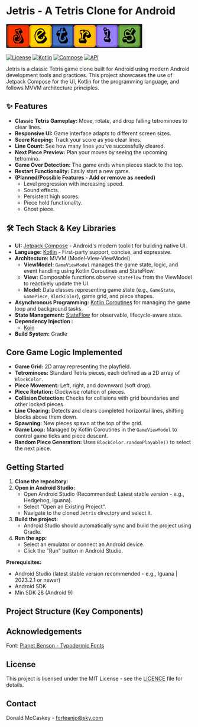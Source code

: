 # Jetris - A Tetris Clone for Android

![header](screenshots/header.png)

[![License](https://img.shields.io/badge/License-MIT-blue.svg)](https://opensource.org/licenses/MIT)
[![Kotlin](https://img.shields.io/badge/Kotlin-2.2.0-blue.svg)](https://kotlinlang.org/)
[![Compose](https://img.shields.io/badge/Compose-1.5.4-blue.svg)](https://developer.android.com/jetpack/compose)
[![API](https://img.shields.io/badge/API-27%2B-brightgreen.svg?style=flat)](https://android-arsenal.com/api?level=26)


Jetris is a classic Tetris game clone built for Android using modern Android development tools and practices. This project showcases the use of Jetpack Compose for the UI, Kotlin for the programming language, and follows MVVM architecture principles.

## ✨ Features

*   **Classic Tetris Gameplay:** Move, rotate, and drop falling tetrominoes to clear lines.
*   **Responsive UI:** Game interface adapts to different screen sizes.
*   **Score Keeping:** Track your score as you clear lines.
*   **Line Count:** See how many lines you've successfully cleared.
*   **Next Piece Preview:** Plan your moves by seeing the upcoming tetromino.
*   **Game Over Detection:** The game ends when pieces stack to the top.
*   **Restart Functionality:** Easily start a new game.
*   **(Planned/Possible Features - Add or remove as needed)**
    *   Level progression with increasing speed.
    *   Sound effects.
    *   Persistent high scores.
    *   Piece hold functionality.
    *   Ghost piece.


## 🛠️ Tech Stack & Key Libraries

*   **UI:** [Jetpack Compose](https://developer.android.com/jetpack/compose) - Android's modern toolkit for building native UI.
*   **Language:** [Kotlin](https://kotlinlang.org/) - First-party support, concise, and expressive.
*   **Architecture:** MVVM (Model-View-ViewModel)
    *   **ViewModel:** `GameViewModel` manages the game state, logic, and event handling using Kotlin Coroutines and StateFlow.
    *   **View:** Composable functions observe `StateFlow` from the ViewModel to reactively update the UI.
    *   **Model:** Data classes representing game state (e.g., `GameState`, `GamePiece`, `BlockColor`), game grid, and piece shapes.
*   **Asynchronous Programming:** [Kotlin Coroutines](https://kotlinlang.org/docs/coroutines-overview.html) for managing the game loop and background tasks.
*   **State Management:** [StateFlow](https://kotlinlang.org/api/kotlinx.coroutines/kotlinx-coroutines-core/kotlinx.coroutines.flow/-state-flow/) for observable, lifecycle-aware state.
*   **Dependency Injection :**
    *   [Koin](https://insert-koin.io/)
*   **Build System:** Gradle

## Core Game Logic Implemented

*   **Game Grid:** 2D array representing the playfield.
*   **Tetrominoes:** Standard Tetris pieces, each defined as a 2D array of `BlockColor`.
*   **Piece Movement:** Left, right, and downward (soft drop).
*   **Piece Rotation:** Clockwise rotation of pieces.
*   **Collision Detection:** Checks for collisions with grid boundaries and other locked pieces.
*   **Line Clearing:** Detects and clears completed horizontal lines, shifting blocks above them down.
*   **Spawning:** New pieces spawn at the top of the grid.
*   **Game Loop:** Managed by Kotlin Coroutines in the `GameViewModel` to control game ticks and piece descent.
*   **Random Piece Generation:** Uses `BlockColor.randomPlayable()` to select the next piece.


## Getting Started

1.  **Clone the repository:**
2.  **Open in Android Studio:**
    *   Open Android Studio (Recommended: Latest stable version - e.g., Hedgehog, Iguana).
    *   Select "Open an Existing Project".
    *   Navigate to the cloned `Jetris` directory and select it.
3.  **Build the project:**
    *   Android Studio should automatically sync and build the project using Gradle.
4.  **Run the app:**
    *   Select an emulator or connect an Android device.
    *   Click the "Run" button in Android Studio.

**Prerequisites:**
* Android Studio (latest stable version recommended - e.g., Iguana | 2023.2.1 or newer)
* Android SDK
* Min SDK 28 (Android 9)

## Project Structure (Key Components)

## Acknowledgements

Font: [Planet Benson - Typodermic Fonts](https://www.1001freefonts.com/designer-typodermic-fonts-fontlisting.php)

## License
This project is licensed under the MIT License - see the [LICENCE](LICENCE) file for details.

## Contact
Donald McCaskey - [forteanjo@sky.com](mailto:forteanjo@sky.com)
